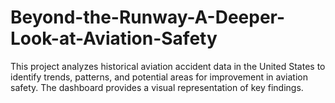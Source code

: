 # Beyond-the-Runway-A-Deeper-Look-at-Aviation-Safety
This project analyzes historical aviation accident data in the United States to identify trends, patterns, and potential areas for improvement in aviation safety. The dashboard provides a visual representation of key findings.
